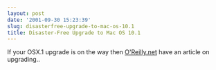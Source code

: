```yaml
---
layout: post
date: '2001-09-30 15:23:39'
slug: disasterfree-upgrade-to-mac-os-10.1
title: Disaster-Free Upgrade to Mac OS 10.1
---
```


If your OSX.1 upgrade is on the way then [O'Reilly.net](http://www.oreillynet.com/pub/a/mac/2001/09/28/disasterfree_tenone.html) have an article on upgrading..